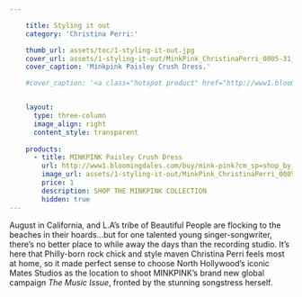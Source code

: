 ```yaml
---

    title: Styling it out
    category: 'Christina Perri:'

    thumb_url: assets/toc/1-styling-it-out.jpg
    cover_url: assets/1-styling-it-out/MinkPink_ChristinaPerri_0005-31_opt.jpeg
    cover_caption: 'Minkpink Paisley Crush Dress.'

    #cover_caption: '<a class="hotspot product" href="http://www1.bloomingdales.com/buy/mink-pink?cm_sp=shop_by_brand-_-ALL%20DESIGNERS-_-MINK%20PINK">Minkpink Paisley Crush Dress.</a>'


    layout:
      type: three-column
      image_align: right
      content_style: transparent
    
    products:
      - title: MINKPINK Paisley Crush Dress
        url: http://www1.bloomingdales.com/buy/mink-pink?cm_sp=shop_by_brand-_-ALL%20DESIGNERS-_-MINK%20PINK
        image_url: assets/1-styling-it-out/MinkPink_ChristinaPerri_0005-31_opt.jpeg
        price: 1
        description: SHOP THE MINKPINK COLLECTION
        hidden: true
---
```


August in California, and L.A’s tribe of Beautiful People are flocking to the beaches in their hoards…but for one talented young singer-songwriter, there’s no better place to while away the days than the recording studio. It’s here that Philly-born rock chick and style maven Christina Perri feels most at home, so it made perfect sense to choose North Hollywood’s iconic Mates Studios as the location to shoot MINKPINK’s brand new global campaign <em>The Music Issue</em>, fronted by the stunning songstress herself.

